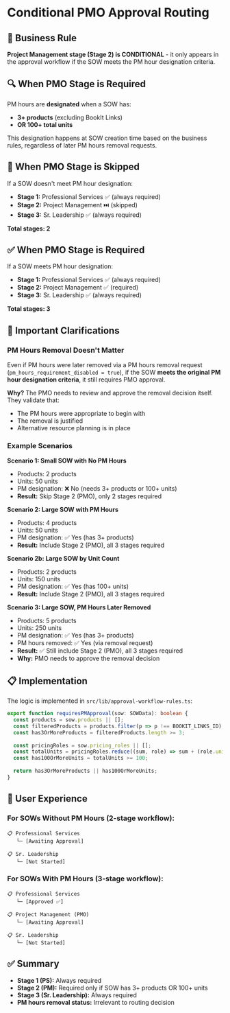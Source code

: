 # Conditional PMO Approval Routing

## 🎯 Business Rule

**Project Management stage (Stage 2) is CONDITIONAL** - it only appears in the approval workflow if the SOW meets the PM hour designation criteria.

## 🔍 When PMO Stage is Required

PM hours are **designated** when a SOW has:
- **3+ products** (excluding BookIt Links)
- **OR 100+ total units**

This designation happens at SOW creation time based on the business rules, regardless of later PM hours removal requests.

## 🚫 When PMO Stage is Skipped

If a SOW doesn't meet PM hour designation:
- **Stage 1:** Professional Services ✅ (always required)
- **Stage 2:** Project Management ⏭️ (skipped)
- **Stage 3:** Sr. Leadership ✅ (always required)

**Total stages: 2**

## ✅ When PMO Stage is Required

If a SOW meets PM hour designation:
- **Stage 1:** Professional Services ✅ (always required)
- **Stage 2:** Project Management ✅ (required)
- **Stage 3:** Sr. Leadership ✅ (always required)

**Total stages: 3**

## 🤔 Important Clarifications

### PM Hours Removal Doesn't Matter
Even if PM hours were later removed via a PM hours removal request (`pm_hours_requirement_disabled = true`), if the SOW **meets the original PM hour designation criteria**, it still requires PMO approval.

**Why?** The PMO needs to review and approve the removal decision itself. They validate that:
- The PM hours were appropriate to begin with
- The removal is justified
- Alternative resource planning is in place

### Example Scenarios

**Scenario 1: Small SOW with No PM Hours**
- Products: 2 products
- Units: 50 units
- PM designation: ❌ No (needs 3+ products or 100+ units)
- **Result:** Skip Stage 2 (PMO), only 2 stages required

**Scenario 2: Large SOW with PM Hours**
- Products: 4 products
- Units: 50 units
- PM designation: ✅ Yes (has 3+ products)
- **Result:** Include Stage 2 (PMO), all 3 stages required

**Scenario 2b: Large SOW by Unit Count**
- Products: 2 products
- Units: 150 units  
- PM designation: ✅ Yes (has 100+ units)
- **Result:** Include Stage 2 (PMO), all 3 stages required

**Scenario 3: Large SOW, PM Hours Later Removed**
- Products: 5 products
- Units: 250 units
- PM designation: ✅ Yes (has 3+ products)
- PM hours removed: ✅ Yes (via removal request)
- **Result:** ✅ Still include Stage 2 (PMO), all 3 stages required
- **Why:** PMO needs to approve the removal decision

## 📋 Implementation

The logic is implemented in `src/lib/approval-workflow-rules.ts`:

```typescript
export function requiresPMApproval(sow: SOWData): boolean {
  const products = sow.products || [];
  const filteredProducts = products.filter(p => p !== BOOKIT_LINKS_ID);
  const has3OrMoreProducts = filteredProducts.length >= 3;
  
  const pricingRoles = sow.pricing_roles || [];
  const totalUnits = pricingRoles.reduce((sum, role) => sum + (role.units || 0), 0);
  const has100OrMoreUnits = totalUnits >= 100;
  
  return has3OrMoreProducts || has100OrMoreUnits;
}
```

## 🎨 User Experience

### For SOWs Without PM Hours (2-stage workflow):
```
📋 Professional Services
   └─ [Awaiting Approval]

📋 Sr. Leadership
   └─ [Not Started]
```

### For SOWs With PM Hours (3-stage workflow):
```
📋 Professional Services
   └─ [Approved ✅]

📋 Project Management (PMO)
   └─ [Awaiting Approval]

📋 Sr. Leadership
   └─ [Not Started]
```

## ✅ Summary

- **Stage 1 (PS):** Always required
- **Stage 2 (PM):** Required only if SOW has 3+ products OR 100+ units
- **Stage 3 (Sr. Leadership):** Always required
- **PM hours removal status:** Irrelevant to routing decision

